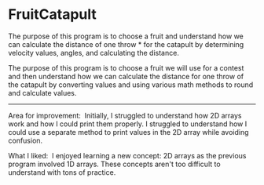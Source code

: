 # FruitCatapult
The purpose of this program is to choose a fruit and understand how we can calculate the distance of one throw  * for the catapult by determining velocity values, angles, and calculating the distance.


The purpose of this program is to choose a fruit we will use for a contest and then understand how we can calculate the distance 
for one throw of the catapult by converting values and using various math methods to round and calculate values. 

------------------------------------------------------------------------------------------------

Area for improvement: 
Initially, I struggled to understand how 2D arrays work and how I could print them properly. 
I struggled to understand how I could use a separate method to print values in the 2D array while avoiding confusion. 

What I liked: 
I enjoyed learning a new concept: 2D arrays as the previous program involved 1D arrays. 
These concepts aren't too difficult to understand with tons of practice. 

